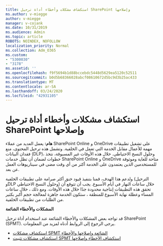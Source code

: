 ```yaml
---
title: استكشاف مشكلات وأخطاء أداة ترحيل SharePoint وإصلاحها
ms.author: v-miegge
author: v-miegge
manager: v-cojank
ms.date: 10/31/2019
ms.audience: Admin
ms.topic: article
ROBOTS: NOINDEX, NOFOLLOW
localization_priority: Normal
ms.collection: Adm_O365
ms.custom:
- "5300030"
- "3178"
ms.assetid: ''
ms.openlocfilehash: f9f5694b1d88bccebdc5448d5629ea5120c52511
ms.sourcegitcommit: b0d5b68366028abcf08610672d5bc9d3b25ac433
ms.translationtype: MT
ms.contentlocale: ar-SA
ms.lasthandoff: 03/24/2020
ms.locfileid: "42931105"
---
```

# <a name="troubleshooting-sharepoint-migration-tool-issues-and-errors"></a>استكشاف مشكلات وأخطاء أداة ترحيل SharePoint وإصلاحها

**هام:** يعمل العديد من عملاء SharePoint Online و OneDrive على تشغيل تطبيقات مهمة للأعمال مقابل الخدمة التي تعمل في الخلفية. وتشمل هذه ترحيل المحتوى، منع فقدان البيانات (DLP)، وحلول النسخ الاحتياطي. خلال هذه الأوقات غير المسبوقة، نتخذ خطوات لضمان أن تظل خدمات SharePoint Online و OneDrive متاحة للغاية وموثوقة للمستخدمين الذين يعتمدون على الخدمة أكثر من أي وقت مضى في سيناريوهات العمل عن بعد.

ولدعم هذا الهدف، قمنا بتنفيذ قيود خنق أكثر صرامة على تطبيقات الخلفية (الترحيل وDLP وحلول النسخ الاحتياطي) خلال ساعات النهار في أيام الأسبوع. يجب أن تتوقع أن تحقق هذه التطبيقات إنتاجية محدودة جدًا خلال هذه الأوقات. ومع ذلك ، خلال ساعات المساء وعطلة نهاية الأسبوع للمنطقة ، ستكون الخدمة جاهزة لمعالجة حجم أكبر بكثير من الطلبات من تطبيقات الخلفية.

**المشكلات والأخطاء الشائعة**

قد تواجه بعض المشكلات والأخطاء الشائعة عند استخدام أداة ترحيل SharePoint (SPMT). يرجى الرجوع إلى الروابط أدناه لمزيد من المعلومات.

* [استكشاف مشكلات SPMT الشائعة وإصلاحها والأخطاء](https://docs.microsoft.com/sharepointmigration/troubleshooting-common-spmt-issues)
* [استكشاف مشكلات تثبيت SPMT استكشاف الأخطاء وإصلاحها](https://docs.microsoft.com/sharepointmigration/spmt-install-issues)